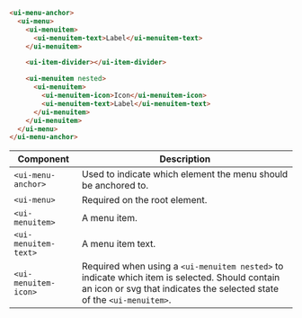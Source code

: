 ```html
<ui-menu-anchor>
  <ui-menu>
    <ui-menuitem>
      <ui-menuitem-text>Label</ui-menuitem-text>
    </ui-menuitem>

    <ui-item-divider></ui-item-divider>

    <ui-menuitem nested>
      <ui-menuitem>
        <ui-menuitem-icon>Icon</ui-menuitem-icon>
        <ui-menuitem-text>Label</ui-menuitem-text>
      </ui-menuitem>
    </ui-menuitem>
  </ui-menu>
</ui-menu-anchor>
```

| Component            | Description                                                                                                                                                              |
| -------------------- | ------------------------------------------------------------------------------------------------------------------------------------------------------------------------ |
| `<ui-menu-anchor>`   | Used to indicate which element the menu should be anchored to.                                                                                                           |
| `<ui-menu>`          | Required on the root element.                                                                                                                                            |
| `<ui-menuitem>`      | A menu item.                                                                                                                                                             |
| `<ui-menuitem-text>` | A menu item text.                                                                                                                                                        |
| `<ui-menuitem-icon>` | Required when using a `<ui-menuitem nested>` to indicate which item is selected. Should contain an icon or svg that indicates the selected state of the `<ui-menuitem>`. |
